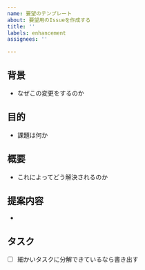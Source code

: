 ```yaml
---
name: 要望のテンプレート
about: 要望用のIssueを作成する
title: ''
labels: enhancement
assignees: ''

---
```


## 背景
* なぜこの変更をするのか
## 目的
* 課題は何か
## 概要
* これによってどう解決されるのか
## 提案内容
* 
## タスク
- [ ] 細かいタスクに分解できているなら書き出す
